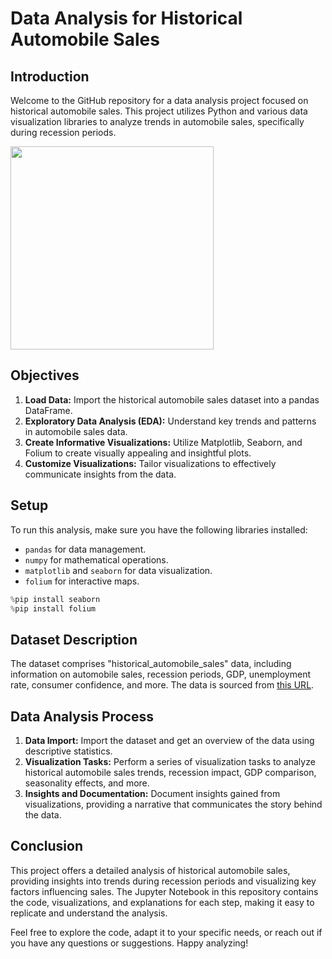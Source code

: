 # Data Analysis for Historical Automobile Sales

## Introduction
Welcome to the GitHub repository for a data analysis project focused on historical automobile sales. This project utilizes Python and various data visualization libraries to analyze trends in automobile sales, specifically during recession periods.

<img src="https://github.com/eduardoalvarz/Data-Analysis-For-Insurance-Cost/blob/main/Figures/map.PNG" width="325">

## Objectives
1. **Load Data:** Import the historical automobile sales dataset into a pandas DataFrame.
2. **Exploratory Data Analysis (EDA):** Understand key trends and patterns in automobile sales data.
3. **Create Informative Visualizations:** Utilize Matplotlib, Seaborn, and Folium to create visually appealing and insightful plots.
4. **Customize Visualizations:** Tailor visualizations to effectively communicate insights from the data.

## Setup
To run this analysis, make sure you have the following libraries installed:
- `pandas` for data management.
- `numpy` for mathematical operations.
- `matplotlib` and `seaborn` for data visualization.
- `folium` for interactive maps.

```python
%pip install seaborn
%pip install folium
```

## Dataset Description
The dataset comprises "historical_automobile_sales" data, including information on automobile sales, recession periods, GDP, unemployment rate, consumer confidence, and more. The data is sourced from [this URL](https://cf-courses-data.s3.us.cloud-object-storage.appdomain.cloud/IBMDeveloperSkillsNetwork-DV0101EN-SkillsNetwork/Data%20Files/historical_automobile_sales.csv).

## Data Analysis Process
1. **Data Import:** Import the dataset and get an overview of the data using descriptive statistics.
2. **Visualization Tasks:** Perform a series of visualization tasks to analyze historical automobile sales trends, recession impact, GDP comparison, seasonality effects, and more.
3. **Insights and Documentation:** Document insights gained from visualizations, providing a narrative that communicates the story behind the data.

## Conclusion
This project offers a detailed analysis of historical automobile sales, providing insights into trends during recession periods and visualizing key factors influencing sales. The Jupyter Notebook in this repository contains the code, visualizations, and explanations for each step, making it easy to replicate and understand the analysis.

Feel free to explore the code, adapt it to your specific needs, or reach out if you have any questions or suggestions. Happy analyzing!
